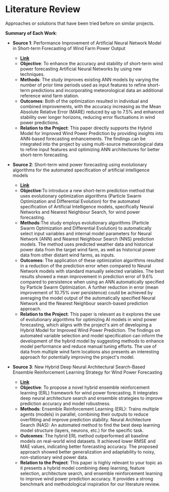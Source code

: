 # Literature Review

Approaches or solutions that have been tried before on similar projects.

**Summary of Each Work**:

- **Source 1**: Performance Improvement of Artificial Neural Network Model in Short-term Forecasting of Wind Farm Power Output

  - **[Link](https://ieeexplore.ieee.org/document/9082068)**
  - **Objective**: To enhance the accuracy and stability of short-term wind power forecasting Artificial Neural Networks by using new techniques.
  - **Methods**: The study improves existing ANN models by varying  the number of prior time periods used as input features to refine short-term predictions and incorporating meteorological data  an additional reference wind farm station.
  - **Outcomes**: Both of the optimization  resulted in individual and combined improvements, with the accuracy increasing as the Mean Absolute Relative Error (MARE) reduced by up to 7.5%  and enhanced stability over longer horizons, reducing error fluctuations in wind power predictions.
  - **Relation to the Project**: This paper directly supports the Hybrid Model for Improved Wind Power Prediction by providing insights into ANN-based forecasting enhancements. The findings can be integrated into the project by using multi-source meteorological data to refine input features and optimizing ANN architectures for better short-term forecasting.

- **Source 2**: Short-term wind power forecasting using evolutionary algorithms for the automated specification of artificial intelligence models

  - **[Link](https://www.sciencedirect.com/science/article/abs/pii/S016920700800099X)**
  - **Objective**:To introduce a new short-term prediction method that uses evolutionary optimization algorithms (Particle Swarm Optimization and Differential Evolution) for the automated specification of Artificial Intelligence models, specifically Neural Networks and Nearest Neighbour Search, for wind power forecasting.
  - **Methods**:The study employs evolutionary algorithms (Particle Swarm Optimization and Differential Evolution) to automatically select input variables and internal model parameters for Neural Network (ANN) and Nearest Neighbour Search (NNS) prediction models.  The method uses predicted weather data and historical power data from the target wind farm, as well as historical power data from other distant wind farms, as inputs.
  - **Outcomes**: The application of these optimization algorithms resulted in a reduction of the prediction error when compared to Neural Network models with standard manually selected variables.  The best results showed a mean improvement in prediction error of 9.6% compared to persistence when using an ANN automatically specified by Particle Swarm Optimization.  A further reduction in error (mean improvement of 10.75% over persistence) could be achieved by averaging the model output of the automatically specified Neural Network and the Nearest Neighbour search-based prediction approach. 
  - **Relation to the Project**: This paper is relevant as it explores the use of evolutionary algorithms for optimizing AI models in wind power forecasting, which aligns with the project's aim of developing a Hybrid Model for Improved Wind Power Prediction. The findings on automated variable selection and model specification can inform the development of the hybrid model by suggesting methods to enhance model performance and reduce manual tuning efforts. The use of data from multiple wind farm locations also presents an interesting approach for potentially improving the project's model.

- **Source 3**: New Hybrid Deep Neural Architectural Search-Based Ensemble Reinforcement Learning Strategy for Wind Power Forecasting

  - **[Link](https://ieeexplore.ieee.org/document/9609674)**
  - **Objective**: To propose a novel hybrid ensemble reinforcement learning (ERL) framework for wind power forecasting. It integrates deep neural architecture search and ensemble strategies to improve prediction accuracy and model robustness.
  - **Methods**: Ensemble Reinforcement Learning (ERL): Trains multiple agents (models) in parallel, combining their outputs to reduce overfitting and improve prediction stability. Neural Architecture Search (NAS): An automated method to find the best deep learning model structure (layers, neurons, etc.) for the specific task.
  - **Outcomes**: The hybrid ERL method outperformed all baseline models on real-world wind datasets. It achieved lower RMSE and MAE values, indicating better forecasting accuracy. The proposed approach showed better generalization and adaptability to noisy, non-stationary wind power data.
  - **Relation to the Project**: This paper is highly relevant to your topic as it presents a hybrid model combining deep learning, feature selection, architecture search, and ensemble reinforcement learning to improve wind power prediction accuracy. It provides a strong benchmark and methodological inspiration for our literature review.
